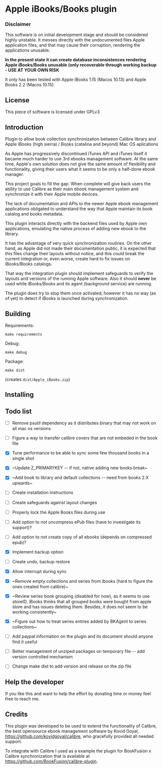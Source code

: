 # Apple iBooks/Books plugin

### Disclaimer

This software is on initial development stage and should be considered highly unstable. It messes directly with 
the undocumented files Apple application files, and that may cause their corruption, rendering the applications unusable.

**In the present state it can create database inconsistences rendering Apple iBooks/Books unusable (only recoverable through working backup - USE AT YOUR OWN RISK**

It only has been tested with Apple iBooks 1.15 (Macos 10.13) and Apple Books 2.2 (Macos 10.15). 

## License

This piece of software is licensed under GPLv3


## Introduction

Plugin to allow book collection synchronization between Calibre library and Apple iBooks (high sierra) / Books
 (catalina and beyond) Mac OS aplications
 
As Apple has progressively discontinued iTunes API and iTunes itself it became much harder to use 3rd ebooks 
management software.  At the same time, Apple's own solution does not give the same amount of flexibility and 
functionality, giving their users what it seems to be only a half-done ebook manager.

This project goals to fill the gap. When complete will give back users the ability to use Calibre as their main 
ebook management system and synchronize it with their Apple mobile devices.

The lack of documentation and APIs to the newer Apple ebook management applications obligated to understand the way
that Apple maintain its book catalog and books metadata. 

This plugin interacts directly with the backend files used by Apple own applications, emulating the native process
of adding new ebook to the library.

It has the advantage of very quick synchronization routines. On the other hand, as Apple did not made their 
documentation public, it is expected that this files change their layouts without notice, and this could break the 
current integration or, even worse, create hard to fix issues on iBooks/Books catalogs.

That way the integration plugin should implement safeguards to verify the layouts and versions of the running Apple
software. Also it should **never** be used while iBooks/Books and its agent (background service) are running. 

The plugin does try to stop them once activated, however it has no way (as of yet) to detect if iBooks is launched
during synchronization.  
      
## Building
Requirements:
``` shell
make requirements
```

Debug:

``` shell
make debug
```

Package:

``` shell
make dist
```

(creates `dist/Apple_iBooks.zip`)

## Installing

<TODO>

## Todo list
- [ ] Remove psutil dependency as it distributes binary that may not work on all mac os versions
- [ ] Figure a way to transfer calibre covers that are not embeded in the book file
- [X] Tune performance to be able to sync some few thousand books in a single shot
- [X] ~Update Z_PRIMARYKEY -- if not, native adding new books break~
- [X] ~Add book to library and default collections -- need from books 2.X upwards~
- [ ] Create installation instructions
- [ ] Create safeguards against layout changes
- [ ] Properly lock the Apple Books files during use
- [ ] Add option to not uncompress ePub files (have to investigate its support)?
- [ ] Add option to not create copy of all ebooks (depends on compressed epub)?
- [X] Implement backup option
- [ ] Create undo, backup restore
- [X] Allow interrupt during sync
- [X] ~Remove empty collections and series from ibooks (hard to figure the ones created from calibre)~
- [X] ~Review series book grouping (disabled for now), as it seems to use storeID, iBooks thinks that all 
    grouped books were bought from apple store and has issues deleting them. Besides, it does not seem
     to be working consistently~
- [X] ~Figure out how to treat series entries added by BKAgent to series collections~
- [ ] Add paypal information on the plugin and its document should anyone find it useful
- [ ] Better management of unziped packages on temporary file -- add version controlled mechanism
- [ ] Change make dist to add version and release on the zip file


## Help the developer

If you like this and want to help the effort by donating time or money feel free to reach me.   


## Credits

This plugin was developed to be used to extend the functionality of Calibre, the best opensource ebook
management software by Kovid Goyal, https://github.com/kovidgoyal/calibre, who gracefully provided all needed support.

To integrate with Calibre I used as a example the plugin for BookFusion x Calibre synchronization that is available
at https://github.com/BookFusion/calibre-plugin.
